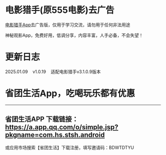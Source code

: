 # 电影猎手(原555电影)去广告

[电影猎手App](https://www.123684.com/s/XY3fjv-CSQKd)去广告版，仅用于学习交流，请勿用于任何非法用途

神秘观影App，免费好用，低调分享，内容丰富，人手必备，不会失望！

# 更新日志

2025.01.09&nbsp;&nbsp;&nbsp;&nbsp;v1.0.19&nbsp;&nbsp;&nbsp;&nbsp;适配电影猎手v3.1.0.9版本

# 省团生活App，吃喝玩乐都有优惠
---------------
省团生活APP
下载链接：https://a.app.qq.com/o/simple.jsp?pkgname=com.hs.stsh.android
---------------
或应用市场搜索【省团生活】下载注册，填写邀请码：BDWTDTYU


